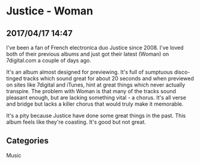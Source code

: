 # Justice - Woman 
## 2017/04/17 14:47

I've been a fan of French electronica duo Justice since 2008. I've loved both of their previous albums and just got their latest (Woman) on 7digital.com a couple of days ago. 

It's an album almost designed for previewing. It's full of sumptuous disco-tinged tracks which sound great for about 20 seconds and when previewed on sites like 7digital and iTunes, hint at great things which never actually transpire. The problem with Woman is that many of the tracks sound pleasant enough, but are lacking something vital - a chorus. It's all verse and bridge but lacks a killer chorus that would truly make it memorable. 

It's a pity because Justice have done some great things in the past. This album feels like they're coasting. It's good but not great.

## Categories
Music
